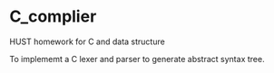 # C_complier
HUST homework for C and data structure


To implememt a C lexer and parser to generate abstract syntax tree. 
